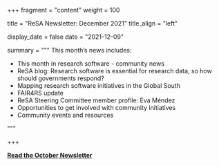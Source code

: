 +++
fragment = "content"
weight = 100

title = "ReSA Newsletter: December 2021"
title_align = "left"

display_date = false
date = "2021-12-09"

summary = """
This month’s news includes:

* This month in research software - community news
* ReSA blog: Research software is essential for research data, so how should governments respond?
* Mapping research software initiatives in the Global South
* FAIR4RS update
* ReSA Steering Committee member profile: Eva Méndez
* Opportunities to get involved with community initiatives
* Community events and resources

"""

+++


**[Read the October Newsletter](https://preview.mailerlite.com/e8n7q0/1837281717660949046/m8a4/)**

